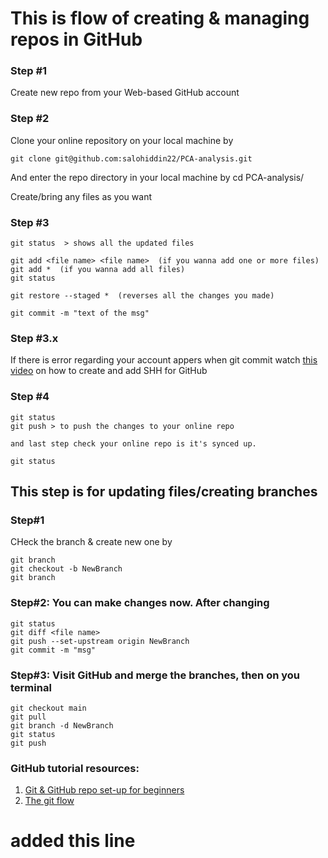 # This is flow of creating & managing repos in GitHub
### Step #1
Create new repo from your Web-based GitHub account

### Step #2

Clone your online repository on your local machine by 
```
git clone git@github.com:salohiddin22/PCA-analysis.git

```

And enter the repo directory in your local machine by cd PCA-analysis/

Create/bring any files as you want

### Step #3
```
git status  > shows all the updated files

git add <file name> <file name>  (if you wanna add one or more files)
git add *  (if you wanna add all files)
git status

git restore --staged *  (reverses all the changes you made) 

git commit -m "text of the msg"
```

### Step #3.x

If there is error regarding your account appers when git commit watch [this video](https://youtu.be/3wAaPNxgLHI?si=Yarxhgsj25RTkMHI) on how to create and add SHH for GitHub


### Step #4
```
git status
git push > to push the changes to your online repo

and last step check your online repo is it's synced up.

git status
```

## This step is for updating files/creating branches

### Step#1
CHeck the branch & create new one by
```
git branch
git checkout -b NewBranch
git branch
```

### Step#2: You can make changes now. After changing

```
git status
git diff <file name>
git push --set-upstream origin NewBranch 
git commit -m "msg"
```

### Step#3: Visit GitHub and merge the branches, then on you terminal

```
git checkout main
git pull
git branch -d NewBranch
git status
git push
```


### GitHub tutorial resources:

1. [Git & GitHub repo set-up for beginners](https://youtu.be/jTHhMSxQTNI?si=dyrvXEz_c0iR-hky)
2. [The git flow](https://youtu.be/zTgXYR4PZ04?si=u3kfzdwt7Q7TRJoU)

# added this line